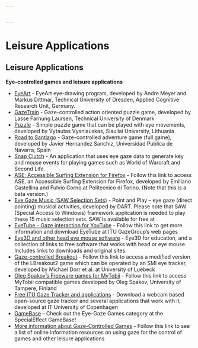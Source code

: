 ```yaml
---


---
```


<h1 id="leisure-applications">Leisure Applications</h1>
<h2 id="leisure-applications-1">Leisure Applications</h2>
<p><strong>Eye-controlled games and leisure applications</strong></p>
<ul>
<li><a href="/main/Applications/EyeArt.md">EyeArt</a> - EyeArt eye-drawing program, developed by Andre Meyer and Markus Dittmar, Technical University of Dresden, Applied Cognitive Research Unit, Germany.</li>
<li><a href="/main/Applications/GazeTrain.md">GazeTrain</a> - Gaze-controlled action oriented puzzle game, developed by Lasse Farnung Laursen, Technical University of Denmark</li>
<li><a href="/main/Applications/Puzzle.md">Puzzle</a> - Simple puzzle game that can be played with eye movements, developed by Vytautas Vysniauskas, Siauliai University, Lithuania</li>
<li><a href="/main/Applications/Santiago.md">Road to Santiago</a> - Gaze-controlled adventure game (full game), developed by Javier Hernandez Sanchiz, Universidad Publica de Navarra, Spain</li>
<li><a href="/main/Applications/SnapClutch.md">Snap Clutch</a> - An application that uses eye gaze data to generate key and mouse events for playing games such as World of Warcraft and Second Life.</li>
<li><a href="http://elite.polito.it/ASE/">ASE: Accessible Surfing Extension for Firefox</a> - Follow this link to access ASE, an Accessible Surfing Extension for Firefox, developed by Emiliano Castellina and Fulvio Corno at Politecnico di Torino. (Note that this is a beta version.)</li>
<li><a href="http://www.oatsoft.org/Software/saw-resources/downloads/2.2/">Eye Gaze Music (SAW Selection Sets)</a> - Point and Play – eye gaze (direct pointing) musical activities, developed by DART. Please note that SAW (Special Access to Windows) framework application is needed to play these 15 music selection sets. SAW is available for free at</li>
<li><a href="http://www.gazegroup.org/research/25">EyeTube - Gaze interaction for YouTube</a> - Follow this link to get more information and download EyeTube at ITU GazeGroup’s web pages</li>
<li><a href="http://digilander.libero.it/kktc/Software_Head_Eye_Mouse_En.htm">Eye3D and other head eye mouse software</a> - Eye3D for education, and a collection of links to free software that works with head or eye mouse. Includes links to downloads and original sites.</li>
<li><a href="http://www.inb.uni-luebeck.de/~dorr/breakout/">Gaze-controlled Breakout</a> - Follow this link to access a modified version of the LBreakout2 game which can be operated by an SMI eye tracker, developed by Michael Dorr et al. at University of Luebeck</li>
<li><a href="http://www.cs.uta.fi/~oleg/mytobii.html">Oleg Spakov’s Freeware games for MyTobii</a> - Follow this link to access MyTobii compatible games developed by Oleg Spakov, University of Tampere, Finland</li>
<li><a href="http://www.gazegroup.org/downloads">Free ITU Gaze Tracker and applications</a> - Download a webcam based open-source gaze tracker and several applications that work with it, developed at IT University of Copenhagen</li>
<li><a href="http://www.gamebase.info/magazine.html">GameBase</a> - Check out the Eye-Gaze Games category at the SpecialEffect GameBase!</li>
<li><a href="/main/Applications/GazeControlledGames.md">More information about Gaze-Controlled Games</a> - Follow this link to see a list of online information resources on using gaze for the control of games and other leisure applications</li>
</ul>

